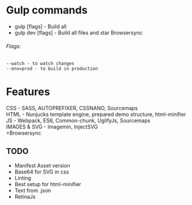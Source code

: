 # Gulp commands

* gulp [flags] - Build all 
* gulp dev [flags] - Build all files and star Browsersync

###### Flags:

```
--watch - to watch changes
--env=prod - to build in production
```

# Features

CSS - SASS, AUTOPREFIXER, CSSNANO, Sourcemaps\
HTML - Nunjucks template engine, prepared demo structure, html-minifier\
JS - Webpack, ES6, Common-chunk, UglifyJs, Sourcemaps\
IMAGES & SVG - Imagemin, InjectSVG\
+Browsersync

## TODO
* Manifest Asset version
* Base64 for SVG in css
* Linting
* Best setup for html-minifier
* Text from .json
* RetinaJs